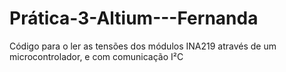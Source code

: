 # Prática-3-Altium---Fernanda
Código para o ler as tensões dos módulos INA219 através de um microcontrolador, e com comunicação I²C

